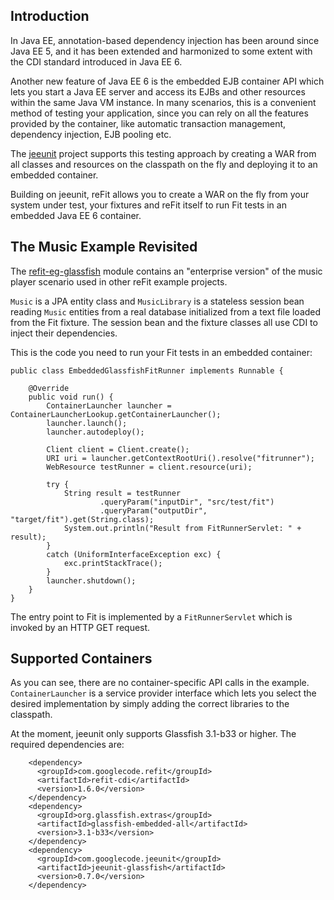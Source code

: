 ## Introduction ##

In Java EE, annotation-based dependency injection has been around since Java EE 5, and it has been extended and harmonized to some extent with the CDI standard introduced in Java EE 6.

Another new feature of Java EE 6 is the embedded EJB container API which lets you start a Java EE server and access its EJBs and other resources within the same Java VM instance. In many scenarios, this is a convenient method of testing your application, since you can rely on all the features provided by the container, like automatic transaction management, dependency injection, EJB pooling etc.

The [jeeunit](http://jeeunit.googlecode.com) project supports this testing approach by creating a WAR from all classes and resources on the classpath on the fly and deploying it to an embedded container.

Building on jeeunit, reFit allows you to create a WAR on the fly from your system under test, your fixtures and reFit itself to run Fit tests in an embedded Java EE 6 container.

## The Music Example Revisited ##

The [refit-eg-glassfish](http://code.google.com/p/refit/source/browse/refit-eg/refit-eg-glassfish) module contains an "enterprise version" of the music player scenario used in other reFit example projects.

`Music` is a JPA entity class and `MusicLibrary` is a stateless session bean reading `Music` entities from a real database initialized from a text file loaded from the Fit fixture. The session bean and the fixture classes all use CDI to inject their dependencies.

This is the code you need to run your Fit tests in an embedded container:

```
public class EmbeddedGlassfishFitRunner implements Runnable {

    @Override
    public void run() {
        ContainerLauncher launcher = ContainerLauncherLookup.getContainerLauncher();
        launcher.launch();
        launcher.autodeploy();

        Client client = Client.create();
        URI uri = launcher.getContextRootUri().resolve("fitrunner");
        WebResource testRunner = client.resource(uri);

        try {
            String result = testRunner 
                    .queryParam("inputDir", "src/test/fit") 
                    .queryParam("outputDir", "target/fit").get(String.class);
            System.out.println("Result from FitRunnerServlet: " + result);
        }
        catch (UniformInterfaceException exc) {
            exc.printStackTrace();
        }
        launcher.shutdown();
    }
}
```

The entry point to Fit is implemented by a `FitRunnerServlet` which is invoked by an HTTP GET request.

## Supported Containers ##

As you can see, there are no container-specific API calls in the example. `ContainerLauncher` is a service provider interface which lets you select the desired implementation by simply adding the correct libraries to the classpath.

At the moment, jeeunit only supports Glassfish 3.1-b33 or higher. The required dependencies are:

```
    <dependency>
      <groupId>com.googlecode.refit</groupId>
      <artifactId>refit-cdi</artifactId>
      <version>1.6.0</version>
    </dependency>
    <dependency>
      <groupId>org.glassfish.extras</groupId>
      <artifactId>glassfish-embedded-all</artifactId>
      <version>3.1-b33</version>
    </dependency>
    <dependency>
      <groupId>com.googlecode.jeeunit</groupId>
      <artifactId>jeeunit-glassfish</artifactId>
      <version>0.7.0</version>
    </dependency>
```
